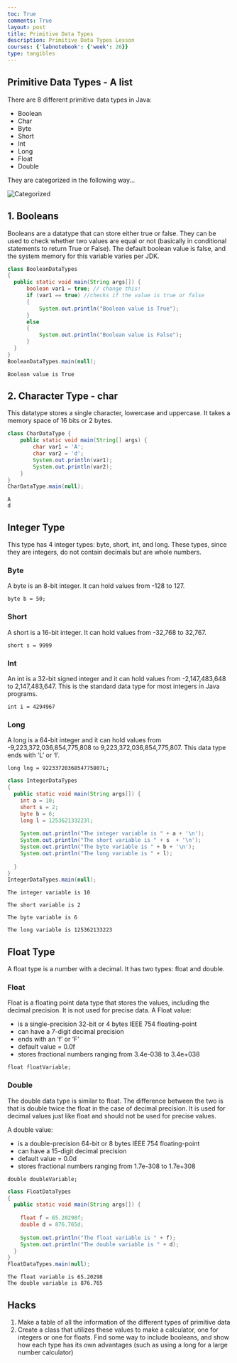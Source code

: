 ```yaml
---
toc: True
comments: True
layout: post
title: Primitive Data Types
description: Primitive Data Types Lesson
courses: {'labnotebook': {'week': 26}}
type: tangibles
---
```


## Primitive Data Types - A list

There are 8 different primitive data types in Java:

- Boolean
- Char
- Byte
- Short
- Int
- Long
- Float
- Double

They are categorized in the following way...

![Categorized](https://images.shiksha.com/mediadata/ugcDocuments/images/wordpressImages/2022_05_image-162.jpg)

## 1. Booleans

Booleans are a datatype that can store either true or false. They can be used to check whether two values are equal or not (basically in conditional statements to return True or False). The default boolean value is false, and the system memory for this variable varies per JDK.


```Java
class BooleanDataTypes
{
  public static void main(String args[]) {
      boolean var1 = true; // change this!
      if (var1 == true) //checks if the value is true or false
      {
          System.out.println("Boolean value is True");
      }
      else
      {
          System.out.println("Boolean value is False");  
      }
  }
}
BooleanDataTypes.main(null);
```

    Boolean value is True


## 2. Character Type - char
This datatype stores a single character, lowercase and uppercase. It takes a memory space of 16 bits or 2 bytes.


```Java
class CharDataType {
    public static void main(String[] args) {
        char var1 = 'A';
        char var2 = 'd';
        System.out.println(var1);
        System.out.println(var2);
    }
}
CharDataType.main(null);
```

    A
    d


## Integer Type
This type has 4 integer types: byte, short, int, and long. These types, since they are integers, do not contain decimals but are whole numbers.

### Byte
A byte is an 8-bit integer. It can hold values from -128 to 127. 

`byte b = 50;`

### Short
A short is a 16-bit integer. It can hold values from -32,768 to 32,767.

`short s = 9999`

### Int
An int is a 32-bit signed integer and it can hold values from -2,147,483,648 to 2,147,483,647. This is the standard data type for most integers in Java programs.

`int i = 4294967`

### Long
A long is a 64-bit integer and it can hold values from -9,223,372,036,854,775,808 to 9,223,372,036,854,775,807. This data type ends with ‘L’ or ‘l’.

`long lng = 9223372036854775807L;`


```Java
class IntegerDataTypes
{
  public static void main(String args[]) {
    int a = 10;
    short s = 2;
    byte b = 6;
    long l = 125362133223l;
 
    System.out.println("The integer variable is " + a + '\n');
    System.out.println("The short variable is " + s  + '\n');
    System.out.println("The byte variable is " + b + '\n');
    System.out.println("The long variable is " + l);
 
  }
}
IntegerDataTypes.main(null);
```

    The integer variable is 10
    
    The short variable is 2
    
    The byte variable is 6
    
    The long variable is 125362133223


## Float Type

A float type is a number with a decimal. It has two types: float and double.

### Float
Float is a floating point data type that stores the values, including the decimal precision. It is not used for precise data.
A Float value:

- is a single-precision 32-bit or 4 bytes IEEE 754 floating-point
- can have a 7-digit decimal precision
- ends with an ‘f’ or ‘F’
- default value = 0.0f
- stores fractional numbers ranging from 3.4e-038 to 3.4e+038

`float floatVariable;`

### Double
The double data type is similar to float. The difference between the two is that is double twice the float in the case of decimal precision. It is used for decimal values just like float and should not be used for precise values.

A double value:

- is a double-precision 64-bit or 8 bytes IEEE 754 floating-point
- can have a 15-digit decimal precision
- default value = 0.0d
- stores fractional numbers ranging from 1.7e-308 to 1.7e+308

`double doubleVariable;`



```Java
class FloatDataTypes
{
  public static void main(String args[]) {
 
    float f = 65.20298f;
    double d = 876.765d;
 
    System.out.println("The float variable is " + f);
    System.out.println("The double variable is " + d);
  }
}
FloatDataTypes.main(null);
```

    The float variable is 65.20298
    The double variable is 876.765


## Hacks

1. Make a table of all the information of the different types of primitive data
2. Create a class that utilizes these values to make a calculator, one for integers or one for floats. Find some way to include booleans, and show how each type has its own advantages (such as using a long for a large number calculator)
